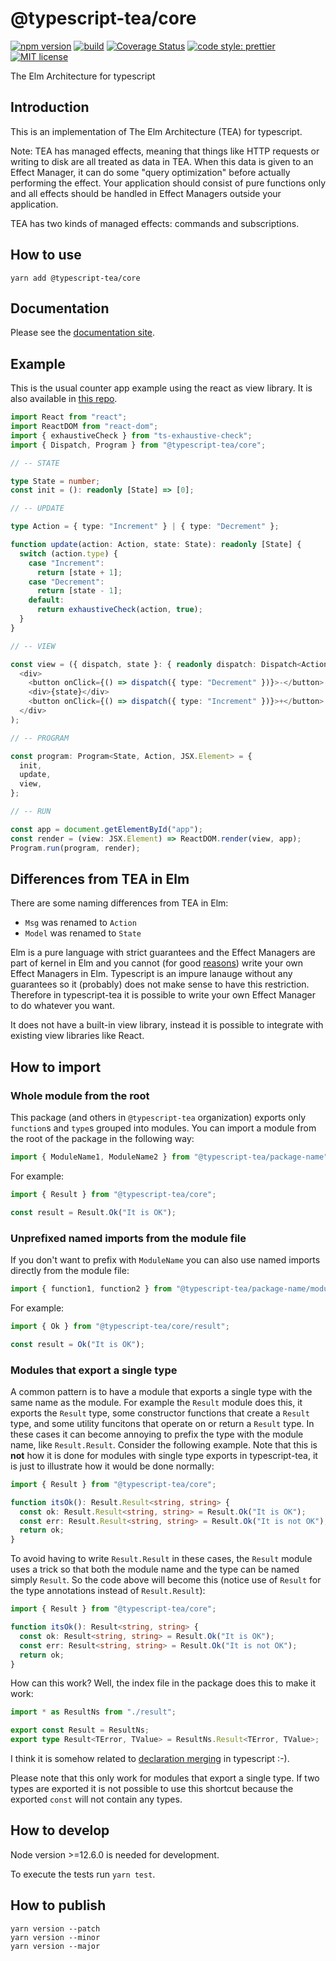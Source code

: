 # @typescript-tea/core

[![npm version][version-image]][version-url]
[![build][build-image]][build-url]
[![Coverage Status][codecov-image]][codecov-url]
[![code style: prettier][prettier-image]][prettier-url]
[![MIT license][license-image]][license-url]

The Elm Architecture for typescript

## Introduction

This is an implementation of The Elm Architecture (TEA) for typescript.

Note: TEA has managed effects, meaning that things like HTTP requests or writing to disk are all treated as data in TEA. When this data is given to an Effect Manager, it can do some "query optimization" before actually performing the effect. Your application should consist of pure functions only and all effects should be handled in Effect Managers outside your application.

TEA has two kinds of managed effects: commands and subscriptions.

## How to use

```
yarn add @typescript-tea/core
```

## Documentation

Please see the [documentation site](https://typescript-tea.github.io/core).

## Example

This is the usual counter app example using the react as view library. It is also available in [this repo](https://github.com/typescript-tea/simple-counter-example).

```ts
import React from "react";
import ReactDOM from "react-dom";
import { exhaustiveCheck } from "ts-exhaustive-check";
import { Dispatch, Program } from "@typescript-tea/core";

// -- STATE

type State = number;
const init = (): readonly [State] => [0];

// -- UPDATE

type Action = { type: "Increment" } | { type: "Decrement" };

function update(action: Action, state: State): readonly [State] {
  switch (action.type) {
    case "Increment":
      return [state + 1];
    case "Decrement":
      return [state - 1];
    default:
      return exhaustiveCheck(action, true);
  }
}

// -- VIEW

const view = ({ dispatch, state }: { readonly dispatch: Dispatch<Action>; readonly state: State }) => (
  <div>
    <button onClick={() => dispatch({ type: "Decrement" })}>-</button>
    <div>{state}</div>
    <button onClick={() => dispatch({ type: "Increment" })}>+</button>
  </div>
);

// -- PROGRAM

const program: Program<State, Action, JSX.Element> = {
  init,
  update,
  view,
};

// -- RUN

const app = document.getElementById("app");
const render = (view: JSX.Element) => ReactDOM.render(view, app);
Program.run(program, render);
```

## Differences from TEA in Elm

There are some naming differences from TEA in Elm:

- `Msg` was renamed to `Action`
- `Model` was renamed to `State`

Elm is a pure language with strict guarantees and the Effect Managers are part of kernel in Elm and you cannot (for good [reasons](https://groups.google.com/forum/#!msg/elm-dev/1JW6wknkDIo/H9ZnS71BCAAJ)) write your own Effect Managers in Elm. Typescript is an impure lanauge without any guarantees so it (probably) does not make sense to have this restriction. Therefore in typescript-tea it is possible to write your own Effect Manager to do whatever you want.

It does not have a built-in view library, instead it is possible to integrate with existing view libraries like React.

## How to import

### Whole module from the root

This package (and others in `@typescript-tea` organization) exports only `function`s and `type`s grouped into modules. You can import a module from the root of the package in the following way:

```ts
import { ModuleName1, ModuleName2 } from "@typescript-tea/package-name";
```

For example:

```ts
import { Result } from "@typescript-tea/core";

const result = Result.Ok("It is OK");
```

### Unprefixed named imports from the module file

If you don't want to prefix with `ModuleName` you can also use named imports directly from the module file:

```ts
import { function1, function2 } from "@typescript-tea/package-name/module-name";
```

For example:

```ts
import { Ok } from "@typescript-tea/core/result";

const result = Ok("It is OK");
```

### Modules that export a single type

A common pattern is to have a module that exports a single type with the same name as the module. For example the `Result` module does this, it exports the `Result` type, some constructor functions that create a `Result` type, and some utility funcitons that operate on or return a `Result` type. In these cases it can become annoying to prefix the type with the module name, like `Result.Result`. Consider the following example. Note that this is **not** how it is done for modules with single type exports in typescript-tea, it is just to illustrate how it would be done normally:

```ts
import { Result } from "@typescript-tea/core";

function itsOk(): Result.Result<string, string> {
  const ok: Result.Result<string, string> = Result.Ok("It is OK");
  const err: Result.Result<string, string> = Result.Ok("It is not OK");
  return ok;
}
```

To avoid having to write `Result.Result` in these cases, the `Result` module uses a trick so that both the module name and the type can be named simply `Result`. So the code above will become this (notice use of `Result` for the type annotations instead of `Result.Result`):

```ts
import { Result } from "@typescript-tea/core";

function itsOk(): Result<string, string> {
  const ok: Result<string, string> = Result.Ok("It is OK");
  const err: Result<string, string> = Result.Ok("It is not OK");
  return ok;
}
```

How can this work? Well, the index file in the package does this to make it work:

```ts
import * as ResultNs from "./result";

export const Result = ResultNs;
export type Result<TError, TValue> = ResultNs.Result<TError, TValue>;
```

I think it is somehow related to [declaration merging](https://www.typescriptlang.org/docs/handbook/declaration-merging.html) in typescript :-).

Please note that this only work for modules that export a single type. If two types are exported it is not possible to use this shortcut because the exported `const` will not contain any types.

## How to develop

Node version >=12.6.0 is needed for development.

To execute the tests run `yarn test`.

## How to publish

```
yarn version --patch
yarn version --minor
yarn version --major
```

[version-image]: https://img.shields.io/npm/v/@typescript-tea/core.svg?style=flat
[version-url]: https://www.npmjs.com/package/@typescript-tea/core
[build-image]: https://github.com/typescript-tea/core/workflows/Build/badge.svg
[build-url]: https://github.com/typescript-tea/core/actions?query=workflow%3ABuild+branch%3Amaster
[codecov-image]: https://codecov.io/gh/typescript-tea/core/branch/master/graph/badge.svg
[codecov-url]: https://codecov.io/gh/typescript-tea/core
[prettier-image]: https://img.shields.io/badge/code_style-prettier-ff69b4.svg?style=flat
[prettier-url]: https://github.com/prettier/prettier
[license-image]: https://img.shields.io/github/license/typescript-tea/core.svg?style=flat
[license-url]: https://opensource.org/licenses/MIT
